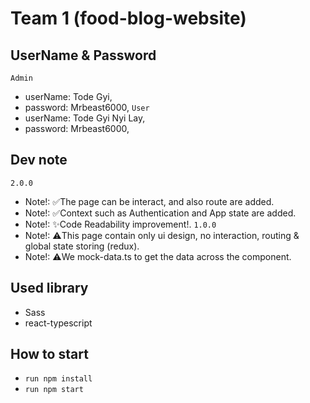 # Team 1 (food-blog-website)

## UserName & Password
 `Admin`
 - userName: Tode Gyi,
 - password: Mrbeast6000,
 `User`
 - userName: Tode Gyi Nyi Lay,
 - password: Mrbeast6000,

## Dev note
 `2.0.0`
- Note!: ✅The page can be interact, and also route are added.
- Note!: ✅Context such as Authentication and App state are added.
- Note!: ✨Code Readability improvement!.
 `1.0.0`
- Note!: ⚠️This page contain only ui design, no interaction, routing & global state storing (redux).
- Note!: ⚠️We mock-data.ts to get the data across the component.

## Used library
 - Sass
 - react-typescript
 
## How to start

- `run npm install`
- `run npm start`
